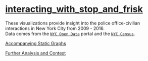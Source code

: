 # [interacting_with_stop_and_frisk](https://natashamathur.github.io/interacting_with_stop_and_frisk/)

These visualizations provide insight into the police office-civilian interactions in New York City from 2009 - 2016.  
Data comes from the [`NYC Open Data`](https://opendata.cityofnewyork.us/) portal and the [`NYC Census`](https://www1.nyc.gov/assets/planning/download/pdf/data-maps/nyc-population/census2010/pgrhc.pdf).

[Accompanying Static Graphs](https://natashamathur.github.io/nypd_activity_visualized/)

[Further Analysis and Context](https://drive.google.com/file/d/1bRsn0hsMTFJZtRseQVcUGbQBpCgafH-i/view?usp=sharing)

